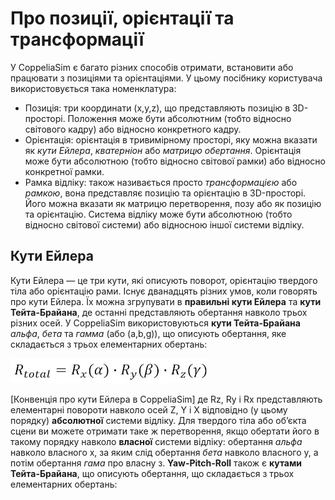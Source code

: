 # Про позиції, орієнтації та трансформації #
У CoppeliaSim є багато різних способів отримати, встановити або працювати з позиціями та орієнтаціями. У цьому посібнику користувача використовується така номенклатура:
+ Позиція: три координати (x,y,z), що представляють позицію в 3D-просторі. Положення може бути абсолютним (тобто відносно світового кадру) або відносно конкретного кадру.
+ Орієнтація: орієнтація в тривимірному просторі, яку можна вказати як *кути Ейлера*, *кватерніон* або *матрицю обертання*. Орієнтація може бути абсолютною (тобто відносно світової рамки) або відносно конкретної рамки.
+ Рамка відліку: також називається просто *трансформацією* або *рамкою*, вона представляє позицію та орієнтацію в 3D-просторі. Його можна вказати як матрицю перетворення, позу або як позицію та орієнтацію. Система відліку може бути абсолютною (тобто відносно світової системи) або відносною іншої системи відліку.
## Кути Ейлера ##
Кути Ейлера — це три кути, які описують поворот, орієнтацію твердого тіла або орієнтацію рами. Існує дванадцять різних умов, коли говорять про кути Ейлера. Їх можна згрупувати в **правильні кути Ейлера** та **кути Тейта-Брайана**, де останні представляють обертання навколо трьох різних осей. У CoppeliaSim використовуються **кути Тейта-Брайана** *альфа*, *бета* та *гамма* (або (a,b,g)), що описують обертання, яке складається з трьох елементарних обертань:

![eulerAngles](eulerAngles.jpg)

[Конвенція про кути Ейлера в CoppeliaSim]
де Rz, Ry і Rx представляють елементарні повороти навколо осей Z, Y і X відповідно (у цьому порядку) **абсолютної** системи відліку.
Для твердого тіла або об’єкта сцени ви можете отримати таке ж перетворення, якщо обертати його в такому порядку навколо **власної** системи відліку: обертання *альфа* навколо власного x, за яким слід обертання *бета* навколо власного y, а потім обертання *гама* про власну з.
**Yaw-Pitch-Roll** також є **кутами Тейта-Брайана**, що описують обертання, що складається з трьох елементарних обертань:

